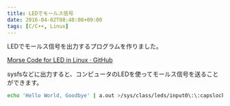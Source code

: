 ```yaml
---
title: LEDでモールス信号
date: 2016-04-02T08:48:08+09:00
tags: [C/C++, Linux]
---
```


LEDでモールス信号を出力するプログラムを作りました。

[Morse Code for LED in Linux · GitHub](https://gist.github.com/ueokande/aa8127f052532de8d613d91867618fb0)

sysfsなどに出力すると、コンピュータのLEDを使ってモールス信号を送ることができます。

```sh
echo 'Hello World, Goodbye' | a.out >/sys/class/leds/input0\:\:capslock/brightness
```

